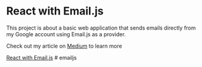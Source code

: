 # React with Email.js
This project is about a basic web application that sends emails directly from my Google account using Email.js as a provider.

Check out my article on <a href="https://medium.com/@ishdagnesh/email-js-and-react-js-with-vite-27faae223a1c">Medium</a> to learn more

<a href="https://react-emailjs.netlify.app/">React with Email.js</a>
#   e m a i l j s  
 